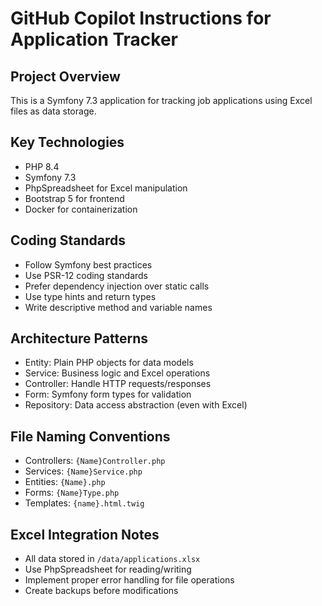 # GitHub Copilot Instructions for Application Tracker

## Project Overview
This is a Symfony 7.3 application for tracking job applications using Excel files as data storage.

## Key Technologies
- PHP 8.4
- Symfony 7.3
- PhpSpreadsheet for Excel manipulation
- Bootstrap 5 for frontend
- Docker for containerization

## Coding Standards
- Follow Symfony best practices
- Use PSR-12 coding standards
- Prefer dependency injection over static calls
- Use type hints and return types
- Write descriptive method and variable names

## Architecture Patterns
- Entity: Plain PHP objects for data models
- Service: Business logic and Excel operations
- Controller: Handle HTTP requests/responses
- Form: Symfony form types for validation
- Repository: Data access abstraction (even with Excel)

## File Naming Conventions
- Controllers: `{Name}Controller.php`
- Services: `{Name}Service.php`
- Entities: `{Name}.php`
- Forms: `{Name}Type.php`
- Templates: `{name}.html.twig`

## Excel Integration Notes
- All data stored in `/data/applications.xlsx`
- Use PhpSpreadsheet for reading/writing
- Implement proper error handling for file operations
- Create backups before modifications
